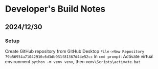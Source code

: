 # Developer's Build Notes

## 2024/12/30

### Setup

Create GitHub repository from GitHub Desktop `File->New Repository`
`79b56954a71042910c6d3db931f81367d44e52cc`
In `cmd prompt`:
Activate virtual environment `python -m venv venv`, then `venv\Scripts\activate.bat`
